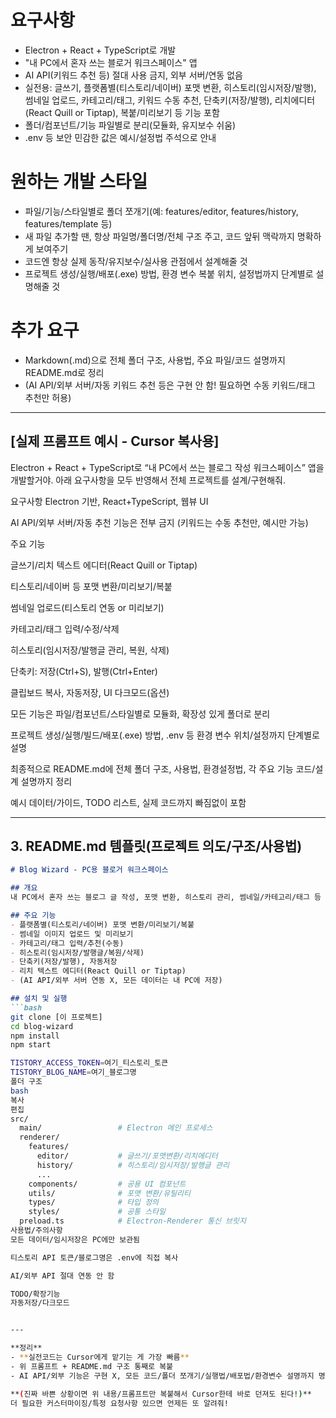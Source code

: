 # 요구사항
- Electron + React + TypeScript로 개발
- "내 PC에서 혼자 쓰는 블로거 워크스페이스" 앱
- AI API(키워드 추천 등) 절대 사용 금지, 외부 서버/연동 없음
- 실전용: 글쓰기, 플랫폼별(티스토리/네이버) 포맷 변환, 히스토리(임시저장/발행), 썸네일 업로드, 카테고리/태그, 키워드 수동 추천, 단축키(저장/발행), 리치에디터(React Quill or Tiptap), 복붙/미리보기 등 기능 포함
- 폴더/컴포넌트/기능 파일별로 분리(모듈화, 유지보수 쉬움)
- .env 등 보안 민감한 값은 예시/설정법 주석으로 안내

# 원하는 개발 스타일
- 파일/기능/스타일별로 폴더 쪼개기(예: features/editor, features/history, features/template 등)
- 새 파일 추가할 땐, 항상 파일명/폴더명/전체 구조 주고, 코드 앞뒤 맥락까지 명확하게 보여주기
- 코드엔 항상 실제 동작/유지보수/실사용 관점에서 설계해줄 것
- 프로젝트 생성/실행/배포(.exe) 방법, 환경 변수 복붙 위치, 설정법까지 단계별로 설명해줄 것

# 추가 요구
- Markdown(.md)으로 전체 폴더 구조, 사용법, 주요 파일/코드 설명까지 README.md로 정리
- (AI API/외부 서버/자동 키워드 추천 등은 구현 안 함! 필요하면 수동 키워드/태그 추천만 허용)

---

## [실제 프롬프트 예시 - Cursor 복사용]
Electron + React + TypeScript로 “내 PC에서 쓰는 블로그 작성 워크스페이스” 앱을 개발할거야.
아래 요구사항을 모두 반영해서 전체 프로젝트를 설계/구현해줘.

요구사항
Electron 기반, React+TypeScript, 웹뷰 UI

AI API/외부 서버/자동 추천 기능은 전부 금지 (키워드는 수동 추천만, 예시만 가능)

주요 기능

글쓰기/리치 텍스트 에디터(React Quill or Tiptap)

티스토리/네이버 등 포맷 변환/미리보기/복붙

썸네일 업로드(티스토리 연동 or 미리보기)

카테고리/태그 입력/수정/삭제

히스토리(임시저장/발행글 관리, 복원, 삭제)

단축키: 저장(Ctrl+S), 발행(Ctrl+Enter)

클립보드 복사, 자동저장, UI 다크모드(옵션)

모든 기능은 파일/컴포넌트/스타일별로 모듈화, 확장성 있게 폴더로 분리

프로젝트 생성/실행/빌드/배포(.exe) 방법, .env 등 환경 변수 위치/설정까지 단계별로 설명

최종적으로 README.md에 전체 폴더 구조, 사용법, 환경설정법, 각 주요 기능 코드/설계 설명까지 정리

예시 데이터/가이드, TODO 리스트, 실제 코드까지 빠짐없이 포함

---

## 3. **README.md 템플릿(프로젝트 의도/구조/사용법)**

```md
# Blog Wizard - PC용 블로거 워크스페이스

## 개요
내 PC에서 혼자 쓰는 블로그 글 작성, 포맷 변환, 히스토리 관리, 썸네일/카테고리/태그 등 실전 블로거용 에디터!

## 주요 기능
- 플랫폼별(티스토리/네이버) 포맷 변환/미리보기/복붙
- 썸네일 이미지 업로드 및 미리보기
- 카테고리/태그 입력/추천(수동)
- 히스토리(임시저장/발행글/복원/삭제)
- 단축키(저장/발행), 자동저장
- 리치 텍스트 에디터(React Quill or Tiptap)
- (AI API/외부 서버 연동 X, 모든 데이터는 내 PC에 저장)

## 설치 및 실행
```bash
git clone [이 프로젝트]
cd blog-wizard
npm install
npm start

TISTORY_ACCESS_TOKEN=여기_티스토리_토큰
TISTORY_BLOG_NAME=여기_블로그명
폴더 구조
bash
복사
편집
src/
  main/                 # Electron 메인 프로세스
  renderer/
    features/
      editor/           # 글쓰기/포맷변환/리치에디터
      history/          # 히스토리/임시저장/발행글 관리
      ...
    components/         # 공용 UI 컴포넌트
    utils/              # 포맷 변환/유틸리티
    types/              # 타입 정의
    styles/             # 공통 스타일
  preload.ts            # Electron-Renderer 통신 브릿지
사용법/주의사항
모든 데이터/임시저장은 PC에만 보관됨

티스토리 API 토큰/블로그명은 .env에 직접 복사

AI/외부 API 절대 연동 안 함

TODO/확장기능
자동저장/다크모드


---

**정리**  
- **실전코드는 Cursor에게 맡기는 게 가장 빠름**  
- 위 프롬프트 + README.md 구조 통째로 복붙  
- AI API/외부 기능은 구현 X, 모든 코드/폴더 쪼개기/실행법/배포법/환경변수 설명까지 명확히 요구

**(진짜 바쁜 상황이면 위 내용/프롬프트만 복붙해서 Cursor한테 바로 던져도 된다!)**  
더 필요한 커스터마이징/특정 요청사항 있으면 언제든 또 알려줘!
